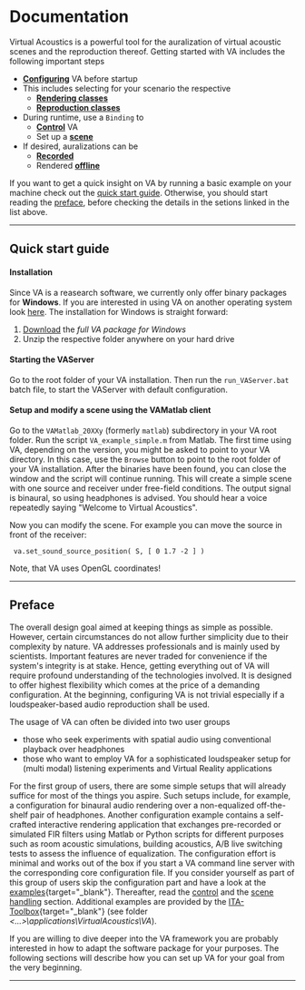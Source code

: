 # Documentation

Virtual Acoustics is a powerful tool for the auralization of virtual acoustic scenes and the reproduction thereof. Getting started with VA includes the following important steps

- [**Configuring**](configuration.md) VA before startup
- This includes selecting for your scenario the respective
    - [**Rendering classes**](rendering.md)
    - [**Reproduction classes**](reproduction.md)
- During runtime, use a `Binding` to
    - [**Control**](control.md) VA
    - Set up a [**scene**](scene.md)
- If desired, auralizations can be
    - [**Recorded**](recording.md)
    - Rendered [**offline**](recording.md#offline-rendering-and-capturing)

If you want to get a quick insight on VA by running a basic example on your machine check out the [quick start guide](#quick-start-guide). Otherwise, you should start reading the [preface](#preface), before checking the details in the setions linked in the list above.

----------

## Quick start guide

#### Installation
Since VA is a reasearch software, we currently only offer binary packages for **Windows**. If you are interested in using VA on another operating system look [here](../download.md#linux-mac-osx-and-other). The installation for Windows is straight forward:

1. [Download](../download.md) the *full VA package for Windows*
2. Unzip the respective folder anywhere on your hard drive

#### Starting the VAServer
Go to the root folder of your VA installation. Then run the `run_VAServer.bat` batch file, to start the VAServer with default configuration.


#### Setup and modify a scene using the VAMatlab client
Go to the `VAMatlab_20XXy` (formerly `matlab`) subdirectory in your VA root folder. Run the script `VA_example_simple.m` from Matlab. The first time using VA, depending on the version, you might be asked to point to your VA directory. In this case, use the `Browse` button to point to the root folder of your VA installation. After the binaries have been found, you can close the window and the script will continue running.
This will create a simple scene with one source and receiver under free-field conditions. The output signal is binaural, so using headphones is advised. You should hear a voice repeatedly saying "Welcome to Virtual Acoustics".

Now you can modify the scene. For example you can move the source in front of the receiver:
```
 va.set_sound_source_position( S, [ 0 1.7 -2 ] )
```
Note, that VA uses OpenGL coordinates!

----------

## Preface
The overall design goal aimed at keeping things as simple as possible. However, certain circumstances do not allow further simplicity due to their complexity by nature. VA addresses professionals and is mainly used by scientists. Important features are never traded for convenience if the system's integrity is at stake. Hence, getting everything out of VA will require profound understanding of the technologies involved. It is designed to offer highest flexibility which comes at the price of a demanding configuration. At the beginning, configuring VA is not trivial especially if a loudspeaker-based audio reproduction shall be used.

The usage of VA can often be divided into two user groups

- those who seek experiments with spatial audio using conventional playback over headphones
- those who want to employ VA for a sophisticated loudspeaker setup for (multi modal) listening experiments and Virtual Reality applications

For the first group of users, there are some simple setups that will already suffice for most of the things you aspire. Such setups include, for example, a configuration for binaural audio rendering over a non-equalized off-the-shelf pair of headphones. Another configuration example contains a self-crafted interactive rendering application that exchanges pre-recorded or simulated FIR filters using Matlab or Python scripts for different purposes such as room acoustic simulations, building acoustics, A/B live switching tests to assess the influence of equalization. The configuration effort is minimal and works out of the box if you start a VA command line server with the corresponding core configuration file. If you consider yourself as part of this group of users skip the configuration part and have a look at the [examples](https://git.rwth-aachen.de/ita/VAMatlab/-/tree/master/matlab){target="_blank"}. Thereafter, read the [control](control.md) and the [scene handling](scene.md) section. Additional examples are provided by the [ITA-Toolbox](https://www.ita-toolbox.org/){target="_blank"} (see folder *<...>\applications\VirtualAcoustics\VA*).

If you are willing to dive deeper into the VA framework you are probably interested in how to adapt the software package for your purposes. The following sections will describe how you can set up VA for your goal from the very beginning. 

----------

